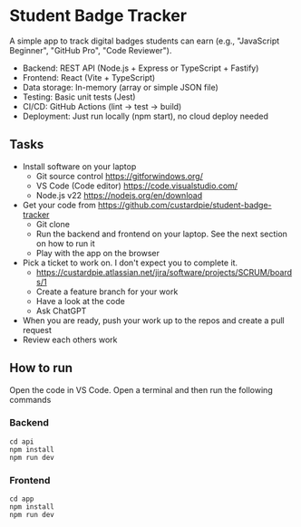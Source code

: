 # Student Badge Tracker

A simple app to track digital badges students can earn (e.g., "JavaScript Beginner", "GitHub Pro", "Code Reviewer").

* Backend: REST API (Node.js + Express or TypeScript + Fastify)
* Frontend: React (Vite + TypeScript)
* Data storage: In-memory (array or simple JSON file)
* Testing: Basic unit tests (Jest)
* CI/CD: GitHub Actions (lint → test → build)
* Deployment: Just run locally (npm start), no cloud deploy needed


## Tasks
* Install software on your laptop
    - Git source control https://gitforwindows.org/
    - VS Code (Code editor) https://code.visualstudio.com/
    - Node.js v22 https://nodejs.org/en/download
* Get your code from https://github.com/custardpie/student-badge-tracker
    - Git clone
    - Run the backend and frontend on your laptop. See the next section on how to run it
    - Play with the app on the browser
* Pick a ticket to work on. I don't expect you to complete it.
    - https://custardpie.atlassian.net/jira/software/projects/SCRUM/boards/1
    - Create a feature branch for your work
    - Have a look at the code
    - Ask ChatGPT
* When you are ready, push your work up to the repos and create a
pull request
* Review each others work

## How to run
Open the code in VS Code. Open a terminal and then run the following commands
### Backend
```
cd api
npm install
npm run dev
```

### Frontend
```
cd app
npm install
npm run dev
```

